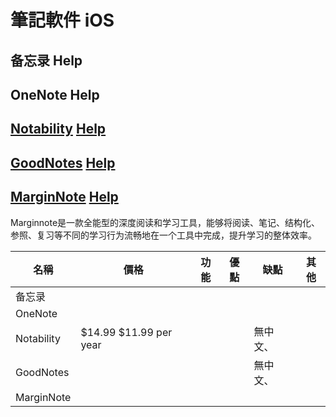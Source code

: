 # 筆記軟件 iOS

## 备忘录 Help
## OneNote Help

## [Notability](https://www.notability.com/) [Help](https://support.gingerlabs.com/hc/zh-cn)

## [GoodNotes](https://www.goodnotes.com/) [Help](https://support.goodnotes.com/hc/en-us)

## [MarginNote](https://www.marginnote.com/) [Help](https://manual.marginnote.cn/)

Marginnote是一款全能型的深度阅读和学习工具，能够将阅读、笔记、结构化、参照、复习等不同的学习行为流畅地在一个工具中完成，提升学习的整体效率。



| 名稱       | 價格                   | 功能 | 優點 | 缺點     | 其他 |
| ---------- | ---------------------- | ---- | ---- | -------- | ---- |
| 备忘录     |                        |      |      |          |      |
| OneNote    |                        |      |      |          |      |
| Notability | $14.99 $11.99 per year |      |      | 無中文、 |      |
| GoodNotes  |                        |      |      | 無中文、 |      |
| MarginNote |                        |      |      |          |      |

